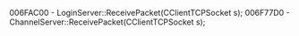 006FAC00 - LoginServer::ReceivePacket(CClientTCPSocket s);
006F77D0 - ChannelServer::ReceivePacket(CClientTCPSocket s);

